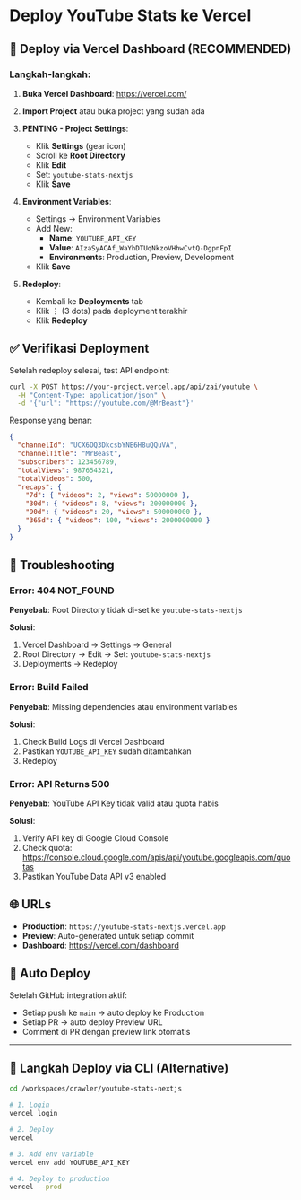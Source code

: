 # Deploy YouTube Stats ke Vercel

## 🚀 Deploy via Vercel Dashboard (RECOMMENDED)

### Langkah-langkah:

1. **Buka Vercel Dashboard**: https://vercel.com/
2. **Import Project** atau buka project yang sudah ada
3. **PENTING - Project Settings**:
   - Klik **Settings** (gear icon)
   - Scroll ke **Root Directory**
   - Klik **Edit**
   - Set: `youtube-stats-nextjs`
   - Klik **Save**

4. **Environment Variables**:
   - Settings → Environment Variables
   - Add New:
     - **Name**: `YOUTUBE_API_KEY`
     - **Value**: `AIzaSyACAf_WaYhDTUqNkzoVHhwCvtQ-DgpnFpI`
     - **Environments**: Production, Preview, Development
   - Klik **Save**

5. **Redeploy**:
   - Kembali ke **Deployments** tab
   - Klik **⋮** (3 dots) pada deployment terakhir
   - Klik **Redeploy**

## ✅ Verifikasi Deployment

Setelah redeploy selesai, test API endpoint:

```bash
curl -X POST https://your-project.vercel.app/api/zai/youtube \
  -H "Content-Type: application/json" \
  -d '{"url": "https://youtube.com/@MrBeast"}'
```

Response yang benar:
```json
{
  "channelId": "UCX6OQ3DkcsbYNE6H8uQQuVA",
  "channelTitle": "MrBeast",
  "subscribers": 123456789,
  "totalViews": 987654321,
  "totalVideos": 500,
  "recaps": {
    "7d": { "videos": 2, "views": 50000000 },
    "30d": { "videos": 8, "views": 200000000 },
    "90d": { "videos": 20, "views": 500000000 },
    "365d": { "videos": 100, "views": 2000000000 }
  }
}
```

## 🔧 Troubleshooting

### Error: 404 NOT_FOUND

**Penyebab**: Root Directory tidak di-set ke `youtube-stats-nextjs`

**Solusi**:
1. Vercel Dashboard → Settings → General
2. Root Directory → Edit → Set: `youtube-stats-nextjs`
3. Deployments → Redeploy

### Error: Build Failed

**Penyebab**: Missing dependencies atau environment variables

**Solusi**:
1. Check Build Logs di Vercel Dashboard
2. Pastikan `YOUTUBE_API_KEY` sudah ditambahkan
3. Redeploy

### Error: API Returns 500

**Penyebab**: YouTube API Key tidak valid atau quota habis

**Solusi**:
1. Verify API key di Google Cloud Console
2. Check quota: https://console.cloud.google.com/apis/api/youtube.googleapis.com/quotas
3. Pastikan YouTube Data API v3 enabled

## 🌐 URLs

- **Production**: `https://youtube-stats-nextjs.vercel.app`
- **Preview**: Auto-generated untuk setiap commit
- **Dashboard**: https://vercel.com/dashboard

## 📝 Auto Deploy

Setelah GitHub integration aktif:
- Setiap push ke `main` → auto deploy ke Production
- Setiap PR → auto deploy Preview URL
- Comment di PR dengan preview link otomatis

---

## 🚀 Langkah Deploy via CLI (Alternative)

```bash
cd /workspaces/crawler/youtube-stats-nextjs

# 1. Login
vercel login

# 2. Deploy
vercel

# 3. Add env variable
vercel env add YOUTUBE_API_KEY

# 4. Deploy to production
vercel --prod
```
